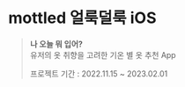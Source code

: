 # mottled 얼룩덜룩 iOS
> **나 오늘 뭐 입어?** <br>
> 유저의 옷 취향을 고려한 기온 별 옷 추천 App
>
> 프로젝트 기간 : 2022.11.15 ~ 2023.02.01
